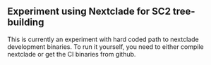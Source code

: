 ## Experiment using Nextclade for SC2 tree-building

This is currently an experiment with hard coded path to nextclade development binaries.
To run it yourself, you need to either compile nextclade or get the CI binaries from github.

